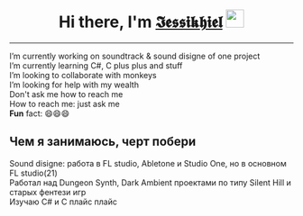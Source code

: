 <h1 align="center">Hi there, I'm <a href="https://daniilshat.ru/" target="_blank">𝕴𝖊𝖘𝖘𝖎𝖐𝖍𝖎𝖊𝖑</a> 
<img src="https://github.com/blackcater/blackcater/raw/main/images/Hi.gif" height="32"/></h1>

<hr>
<p>
  I’m currently working on soundtrack & sound disigne of one project
  <br> I’m currently learning C#, C plus plus and stuff
  <br> I’m looking to collaborate with monkeys
  <br> I’m looking for help with my wealth
  <br> Don't ask me how to reach me 
  <br> How to reach me: just ask me 
  <br> <b>Fun</b> fact: 😄😄😄
</p>

<h2>Чем я занимаюсь, черт побери</h2>
<p>
  Sound disigne: работа в FL studio, Abletone и Studio One, но в основном FL studio(21)
  <br> Работал над Dungeon Synth, Dark Ambient проектами по типу Silent Hill и старых фентези игр
  <br> Изучаю C# и С плайс плайс
</p>
<p>
  
</p>
